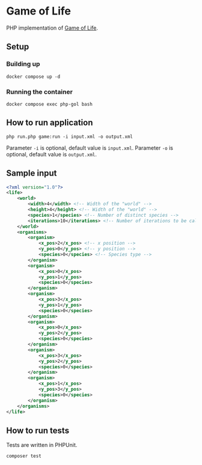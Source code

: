 # Game of Life

PHP implementation of [Game of Life](https://en.wikipedia.org/wiki/Conway%27s_Game_of_Life).
## Setup

### Building up
```
docker compose up -d
```

### Running the container
```
docker compose exec php-gol bash
```

## How to run application
```
php run.php game:run -i input.xml -o output.xml
```

Parameter ```-i``` is optional, default value is ```input.xml```.
Parameter ```-o``` is optional, default value is ```output.xml```.

## Sample input
```xml
<?xml version="1.0"?>
<life>
    <world>
        <width>4</width> <!-- Width of the "world" -->
        <height>4</height> <!-- Width of the "world" -->
        <species>1</species> <!-- Number of distinct species -->
        <iterations>10</iterations> <!-- Number of iterations to be calculated -->
    </world>
    <organisms>
        <organism>
            <x_pos>2</x_pos> <!-- x position -->
            <y_pos>0</y_pos> <!-- y position -->
            <species>0</species> <!-- Species type -->
        </organism>
        <organism>
            <x_pos>0</x_pos>
            <y_pos>1</y_pos>
            <species>0</species>
        </organism>
        <organism>
            <x_pos>3</x_pos>
            <y_pos>1</y_pos>
            <species>0</species>
        </organism>
        <organism>
            <x_pos>0</x_pos>
            <y_pos>2</y_pos>
            <species>0</species>
        </organism>
        <organism>
            <x_pos>3</x_pos>
            <y_pos>2</y_pos>
            <species>0</species>
        </organism>
        <organism>
            <x_pos>1</x_pos>
            <y_pos>3</y_pos>
            <species>0</species>
        </organism>
    </organisms>
</life>
```

## How to run tests

Tests are written in PHPUnit.

```
composer test
```
